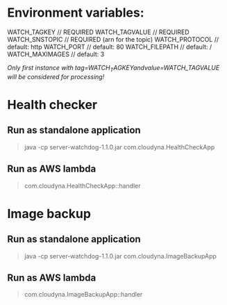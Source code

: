# Environment variables:
WATCH_TAGKEY    // REQUIRED
WATCH_TAGVALUE  // REQUIRED
WATCH_SNSTOPIC  // REQUIRED (arn for the topic)
WATCH_PROTOCOL  // default: http
WATCH_PORT      // default: 80
WATCH_FILEPATH  // default: /
WATCH_MAXIMAGES // default: 3

_Only first instance with tag=$WATCH_TAGKEY and value=$WATCH_TAGVALUE will be considered for processing!_

# Health checker

## Run as standalone application
> java -cp server-watchdog-1.1.0.jar com.cloudyna.HealthCheckApp

## Run as AWS lambda
> com.cloudyna.HealthCheckApp::handler

# Image backup

## Run as standalone application
> java -cp server-watchdog-1.1.0.jar com.cloudyna.ImageBackupApp

## Run as AWS lambda
> com.cloudyna.ImageBackupApp::handler

